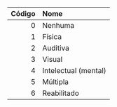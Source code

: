  | Código | Nome                 |
 | -----: | :------------------- |
 | 0      | Nenhuma              |
 | 1      | Física               |
 | 2      | Auditiva             |
 | 3      | Visual               |
 | 4      | Intelectual (mental) |
 | 5      | Múltipla             |
 | 6      | Reabilitado          |
